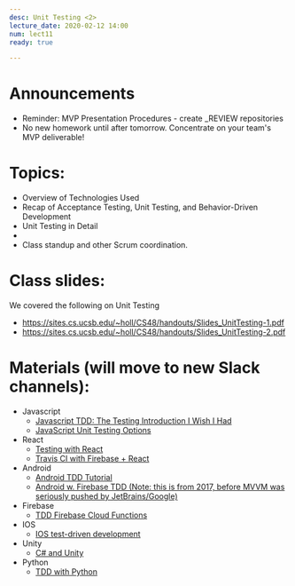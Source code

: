 ```yaml
---
desc: Unit Testing <2>
lecture_date: 2020-02-12 14:00
num: lect11
ready: true

---
```



# Announcements
* Reminder: MVP Presentation Procedures - create _REVIEW repositories 
* No new homework until after tomorrow. Concentrate on your team's MVP deliverable! 


# Topics: 

* Overview of Technologies Used
* Recap of Acceptance Testing, Unit Testing, and Behavior-Driven Development
* Unit Testing in Detail 
* 
* Class standup and other Scrum coordination.


# Class slides: 
We covered the following on Unit Testing
* <https://sites.cs.ucsb.edu/~holl/CS48/handouts/Slides_UnitTesting-1.pdf>
* <https://sites.cs.ucsb.edu/~holl/CS48/handouts/Slides_UnitTesting-2.pdf>

# Materials (will move to new Slack channels):
* Javascript
   * [Javascript TDD: The Testing Introduction I Wish I Had](https://dev.to/maxwell_dev/the-testing-introduction-i-wish-i-had-2dn)
   * [JavaScript Unit Testing Options](https://areknawo.com/lets-talk-js-unit-testing/)
* React
   * [Testing with React](https://reactjs.org/docs/testing.html)
   * [Travis CI with Firebase + React](https://codeburst.io/learning-travis-ci-with-firebase-react-part-1-988e3788c097)
* Android
   * [Android TDD Tutorial](https://www.raywenderlich.com/7109-test-driven-development-tutorial-for-android-getting-started)
   * [Android w. Firebase TDD (Note: this is from 2017, before MVVM was seriously pushed by JetBrains/Google)](https://www.ustwo.com/blog/faster-testing-with-firebase)
* Firebase
   * [TDD Firebase Cloud Functions](https://howtofirebase.com/test-driven-cloud-functions-fea53c64110c)
* IOS
   * [IOS test-driven development](https://www.raywenderlich.com/5522-test-driven-development-tutorial-for-ios-getting-started)
* Unity
   * [C# and Unity](https://docs.unity3d.com/Manual/testing-editortestsrunner.html)
* Python
   * [TDD with Python](https://rubikscode.net/2019/03/04/test-driven-development-tdd-with-python/)

	